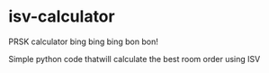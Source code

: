 # isv-calculator
PRSK calculator
bing bing bing bon bon!

Simple python code thatwill calculate the best room order using ISV

